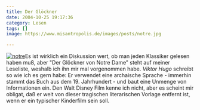 ```yaml
---
title: Der Glöckner
date: 2004-10-25 19:17:36
category: Lesen
tags: []
image: https://www.misantropolis.de/images/posts/notre.jpg

---
```


[![](http://www.misantropolis.de/wp-content/uploads/2008/04/notre.jpg "notre")](http://www.misantropolis.de/wp-content/uploads/2008/04/notre.jpg)Es ist wirklich ein Diskussion wert, ob man jeden Klassiker gelesen haben muß, aber "Der Glöckner von Notre Dame" steht auf meiner Leseliste, weshalb ich ihn mir mal vorgenommen habe. *Viktor Hugo* schreibt so wie ich es gern habe: Er verwendet eine archaische Sprache - immerhin stammt das Buch aus dem 19. Jahrhundert - und baut eine Unmenge von Informationen ein. Den Walt Disney Film kenne ich nicht, aber es scheint mir obligat, daß er weit von dieser tragischen literarischen Vorlage entfernt ist, wenn er ein typischer Kinderfilm sein soll.
